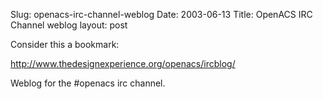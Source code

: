 Slug: openacs-irc-channel-weblog
Date: 2003-06-13
Title: OpenACS IRC Channel weblog
layout: post

Consider this a bookmark:

http://www.thedesignexperience.org/openacs/ircblog/

Weblog for the #openacs irc channel.
